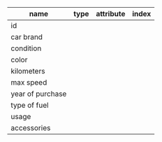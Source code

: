 <!-- auto usate messe in vendita da un concessionario -->

| name             | type | attribute | index |
| ---------------- | ---- | --------- | ----- |
| id               |
| car brand        |
| condition        |
| color            |
| kilometers       |
| max speed        |
| year of purchase |
| type of fuel     |
| usage            |
| accessories      |
